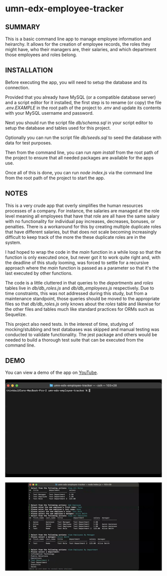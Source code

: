# umn-edx-employee-tracker

## SUMMARY
This is a basic command line app to manage employee information and heirarchy.  It allows for the creation of employee records, the roles they might have, who their managers are, their salaries, and which department those employees and roles belong.

## INSTALLATION
Before executing the app, you will need to setup the database and its connection.

Provided that you already have MySQL (or a compatible database server) and a script editor for it installed, the first step is to rename (or copy) the file *.env.EXAMPLE* in the root path of the project to *.env* and update its contents with your MySQL username and password.

Next you should run the script file *db/schema.sql* in your script editor to setup the database and tables used for this project.

Optionally you can run the script file *db/seeds.sql* to seed the database with data for test purposes.

Then from the command line, you can run *npm install* from the root path of the project to ensure that all needed packages are available for the apps use.

Once all of this is done, you can run *node index.js* via the command line from the root path of the project to start the app.

## NOTES
This is a very crude app that overly simplifies the human resources processes of a company.  For instance, the salaries are managed at the role level meaning all employees that have that role are all have the same salary with no functionality for individual pay increases, decreases, bonuses, or penalties.  There is a workaround for this by creating multiple duplicate roles that have different salaries, but that does not scale becoming increasingly difficult to keep track of the more the these duplicate roles are in the system.

I had hoped to wrap the code in the *main* function in a while loop so that the function is only executed once, but never got it to work quite right and, with the deadline of this study looming, was forced to settle for a recursive approach where the *main* function is passed as a parameter so that it's the last executed by other functions.

The code is a little cluttered in that queries to the *departments* and *roles* tables live in *db/db_roles.js* and *db/db_employees.js* respectively.  Due to time constraints, this was not addressed during this study, but from a maintenance standpoint, those queries should be moved to the appropriate files so that *db/db_roles.js* only knows about the *roles* table and likewise for the other files and tables much like standard practices for ORMs such as Sequelize.

This project also need tests.  In the interest of time, studying of mocking/stubbing and test databases was skipped and manual testing was conducted to validate functionality.  The jest package and others would be needed to build a thorough test suite that can be executed from the command line.

## DEMO
You can view a demo of the app on [YouTube](https://www.youtube.com/watch?v=Fiol7n16OTk).

![Video](./assets/images/umn-edx-employee-tracker.gif)

![Screenshot](./assets/images/maxresdefault.jpg)
